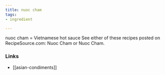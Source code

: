 ```yaml
---
title: nuoc cham
tags:
- ingredient

---
```

nuoc cham = Vietnamese hot sauce See either of these recipes posted on RecipeSource.com: Nuoc Cham or Nuoc Cham.

### Links

* [[asian-condiments]]
